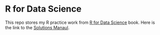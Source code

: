 # R for Data Science
This repo stores my R practice work from [R for Data Science](https://r4ds.had.co.nz/introduction.html) book.
Here is the link to the [Solutions Manaul](https://jrnold.github.io/r4ds-exercise-solutions/).
